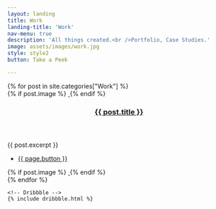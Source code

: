 ```yaml
---
layout: landing
title: Work
landing-title: 'Work'
nav-menu: true
description: 'All things created.<br />Portfolio, Case Studies.'
image: assets/images/work.jpg
style: style2
button: Take a Peek

---
```

<!-- Main -->
<div id="main" class="alt">
	<section class="spotlights">
		{% for post in site.categories["Work"] %}
			<section>
				{% if post.image %}
				<a href="{{ site.baseurl }}{{ post.url }}" class="image1">
					<img src="{{ site.baseurl }}/{{ post.image }}" alt="" data-position="center center" />
				</a>
				{% endif %}
				<div class="content">
					<div class="inner">
						<header class="major">
							<h3><a href="{{ site.baseurl }}{{ post.url }}">{{ post.title }}</a></h3>
						</header>
						<p>{{ post.excerpt }}</p>
						<ul class="actions">
							<li><a href="{{ site.baseurl }}{{ post.url }}" class="button">{{ page.button }}</a></li>
						</ul>
					</div>
				</div>
				{% if post.image %}
				<a href="{{ site.baseurl }}{{ post.url }}" class="image2">
					<img src="{{ site.baseurl }}/{{ post.image }}" alt="" data-position="center center" />
				</a>
				{% endif %}
			</section>
		{% endfor %}
	</section>

	<!-- Dribbble -->
	{% include dribbble.html %}
</div>
